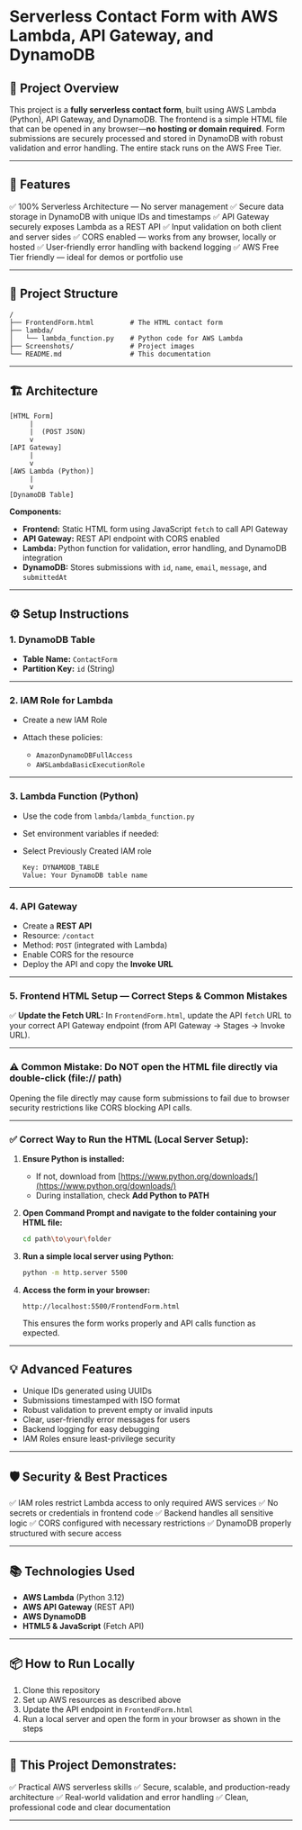 # Serverless Contact Form with AWS Lambda, API Gateway, and DynamoDB

## 🚀 Project Overview

This project is a **fully serverless contact form**, built using AWS Lambda (Python), API Gateway, and DynamoDB. The frontend is a simple HTML file that can be opened in any browser—**no hosting or domain required**. Form submissions are securely processed and stored in DynamoDB with robust validation and error handling. The entire stack runs on the AWS Free Tier.

---

## 📝 Features

✅ 100% Serverless Architecture — No server management
✅ Secure data storage in DynamoDB with unique IDs and timestamps
✅ API Gateway securely exposes Lambda as a REST API
✅ Input validation on both client and server sides
✅ CORS enabled — works from any browser, locally or hosted
✅ User-friendly error handling with backend logging
✅ AWS Free Tier friendly — ideal for demos or portfolio use

---

## 📁 Project Structure

```
/
├── FrontendForm.html         # The HTML contact form
├── lambda/
│   └── lambda_function.py    # Python code for AWS Lambda
├── Screenshots/              # Project images
└── README.md                 # This documentation
```

---

## 🏗️ Architecture

```
[HTML Form] 
     |
     |  (POST JSON)
     v
[API Gateway] 
     |
     v
[AWS Lambda (Python)] 
     |
     v
[DynamoDB Table]
```

**Components:**

* **Frontend:** Static HTML form using JavaScript `fetch` to call API Gateway
* **API Gateway:** REST API endpoint with CORS enabled
* **Lambda:** Python function for validation, error handling, and DynamoDB integration
* **DynamoDB:** Stores submissions with `id`, `name`, `email`, `message`, and `submittedAt`

---

## ⚙️ Setup Instructions

### 1. DynamoDB Table

* **Table Name:** `ContactForm`
* **Partition Key:** `id` (String)

---

### 2. IAM Role for Lambda

* Create a new IAM Role
* Attach these policies:

  * `AmazonDynamoDBFullAccess`
  * `AWSLambdaBasicExecutionRole`

---

### 3. Lambda Function (Python)

* Use the code from `lambda/lambda_function.py`
* Set environment variables if needed:
* Select Previously Created IAM role

  ```
  Key: DYNAMODB_TABLE  
  Value: Your DynamoDB table name  
  ```

---

### 4. API Gateway

* Create a **REST API**
* Resource: `/contact`
* Method: `POST` (integrated with Lambda)
* Enable CORS for the resource
* Deploy the API and copy the **Invoke URL**

---

### 5. Frontend HTML Setup — Correct Steps & Common Mistakes

✅ **Update the Fetch URL:**
In `FrontendForm.html`, update the API `fetch` URL to your correct API Gateway endpoint (from API Gateway → Stages → Invoke URL).

---

### ⚠️ **Common Mistake: Do NOT open the HTML file directly via double-click (file:// path)**

Opening the file directly may cause form submissions to fail due to browser security restrictions like CORS blocking API calls.

---

### ✅ **Correct Way to Run the HTML (Local Server Setup):**

1. **Ensure Python is installed:**

   * If not, download from [https://www.python.org/downloads/](https://www.python.org/downloads/)
   * During installation, check **Add Python to PATH**

2. **Open Command Prompt and navigate to the folder containing your HTML file:**

   ```bash
   cd path\to\your\folder
   ```

3. **Run a simple local server using Python:**

   ```bash
   python -m http.server 5500
   ```

4. **Access the form in your browser:**

   ```
   http://localhost:5500/FrontendForm.html
   ```

   This ensures the form works properly and API calls function as expected.

---

## 💡 Advanced Features

* Unique IDs generated using UUIDs
* Submissions timestamped with ISO format
* Robust validation to prevent empty or invalid inputs
* Clear, user-friendly error messages for users
* Backend logging for easy debugging
* IAM Roles ensure least-privilege security

---

## 🛡️ Security & Best Practices

✅ IAM roles restrict Lambda access to only required AWS services
✅ No secrets or credentials in frontend code
✅ Backend handles all sensitive logic
✅ CORS configured with necessary restrictions
✅ DynamoDB properly structured with secure access

---

## 📚 Technologies Used

* **AWS Lambda** (Python 3.12)
* **AWS API Gateway** (REST API)
* **AWS DynamoDB**
* **HTML5 & JavaScript** (Fetch API)

---

## 📦 How to Run Locally

1. Clone this repository
2. Set up AWS resources as described above
3. Update the API endpoint in `FrontendForm.html`
4. Run a local server and open the form in your browser as shown in the steps

---

## 🎯 This Project Demonstrates:

✅ Practical AWS serverless skills
✅ Secure, scalable, and production-ready architecture
✅ Real-world validation and error handling
✅ Clean, professional code and clear documentation

---
